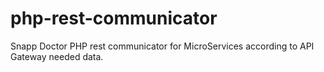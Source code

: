 # php-rest-communicator
Snapp Doctor PHP rest communicator for MicroServices according to API Gateway needed data. 
